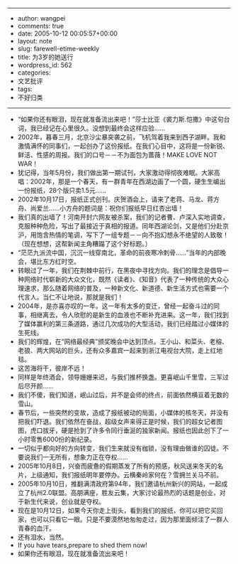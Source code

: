 - --
- author: wangpei
- comments: true
- date: 2005-10-12 00:05:57+00:00
- layout: note
- slug: farewell-etime-weekly
- title: 为3岁的她送行
- wordpress_id: 562
- categories:
- 文艺批评
- tags:
- 不好归类
- --
- “如果你还有眼泪，现在就准备流出来吧！”莎士比亚《裘力斯.恺撒》中这句台词，我已经记在心里很久。没想到最终会这样应验……
- 2002年，暮春三月，北京沙尘暴突袭之前，飞机驾着我来到西子湖畔。我和激情满怀的同事们，一起创办了这份报纸。在我们心目中，这将是一份新锐、鲜活、性感的周报。我们的口号－－不为面包为蔷薇！MAKE LOVE NOT WAR！
- 犹记得，当年5月份，我们做出第一期试刊，大家激动得彻夜难眠。大家高唱：2002年，那是一个春天，有一群青年在西湖边画了一个圆，硬生生编出一份报纸，28个版只卖1.5元……
- 2002年10月17日，报纸正式创刊。庆贺酒会上，请来了老蒋、马龙、蒋方舟、尚爱兰……小方舟的题词是：祝你们报纸早日红杏出墙！
- 我们真的出墙了！河南开封六网友被杀案，我们的记者曹、卢深入实地调查，克服种种危险，写出了最接近于真相的报道。同年西湖论剑，又是他们分赴京沪，用饱含热情的笔调，写下了一组专题－－向不抱幻想永不绝望的人致敬！（现在想想，这帮新闻主角糟蹋了这个好标题。）
- “茫茫九派流中国，沉沉一线穿南北，革命的前夜寒冷刺骨……”当年的内部晚会，堪比东方红时空。
- 转眼过了一年，我们在荆棘中前行，在黑夜中寻找方向。我们的理念是倡导一种网络时代崭新的大众文化，既然《读者》、《知音》代表了一种传统的大众心理速求，那么随着网络的普及，一种新文化、新道德、新生活方式也需要一个代言人。当仁不让地说，那就是我们！
- 2004年，是亦喜亦叹的一年。这一年有太多的变迁，曾经一起奋斗过的同事，相继离去，令人欣慰的是新生的血液也不断补充进来。这一年，我们找到了媒体赢利的第三条道路，通过几次成功的大型活动，我们已经踏过小媒体的生死线。
- 我们的辉煌，在“网络最经典”颁奖晚会中达到顶点。王小山、和菜头、老榕、老狼、两大网站的巨头，还有众多嘉宾一起来到浙江电视台大院，走上红地毯。
- 这苦海将干，彼岸不远！
- 同样是年终酒会，领导姗姗来迟，与我们推杯换盏。更喜岷山千里雪，三军过后尽开颜……
- 我们不傻，我们知道，岷山过后，并不是会师的终点，前面依然横亘着无数的雪山。
- 春节后，一些突然的变故，造成了报纸被动的局面，小媒体的核冬天，并没有把我们吓退。我们依然在奋战，超级女声来得正是时候，我们的超女记者图图，虎口拔牙，硬是抢到了许多令同行垂涎的独家新闻。报纸也因此创下了一小时零售6000份的新纪录。
- 一切似乎都向好的方向转变，我们生来就没有枷锁，没有理由做谁的囚徒。不要说我们一无所有，想象力正在夺权……
- 2005年10月8日，兴奋而疲惫的假期蒸发了所有的预感，秋风送来冬天的名片，上级通知，我们报纸明年要停办。云横秦岭家何在？雪拥兰关马不前。
- 2005年10月10日，推翻满清政府第94年，我们邀请杭州新兴的网站，一起成立了杭州2.0联盟。高朋满座，胜友云集，大家讨论最热烈的话题是创业，对于新生代来说，创业就是夺权。
- 现在是10月12日，如果今天你走上街头，看到我们的报纸，你可以把它买回家，也可以只看它一眼。只是不要漠然地匆匆走过，因为那里面倾注了一群人青春的血汗。
- 还有泪水，当然。
- If you have tears,prepare to shed them now!
- 如果你还有眼泪，现在就准备流出来吧！  

